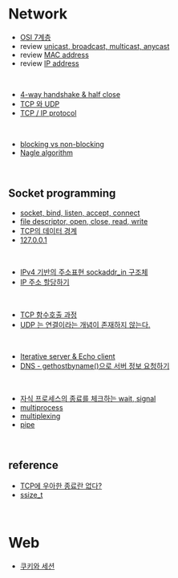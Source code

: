# Network

- [OSI 7계층](https://github.com/evelyn82ny/Computer-science/blob/master/network/theory/OSI-7-layer.md)
- review [unicast, broadcast, multicast, anycast](https://github.com/evelyn82ny/Computer-science/blob/master/network/theory/unicast_BUM_traffic.md)
- review [MAC address](https://github.com/evelyn82ny/Computer-science/blob/master/network/theory/MAC-address.md)
- review [IP address](https://github.com/evelyn82ny/Computer-science/blob/master/network/theory/IP-address.md)
<br>

- [4-way handshake & half close](https://github.com/evelyn82ny/Computer-science/blob/master/network/theory/4-way-handshake.md)
- [TCP 와 UDP](https://github.com/evelyn82ny/Computer-science/blob/master/network/theory/TCP-VS-UDP.md)
- [TCP / IP protocol](https://github.com/evelyn82ny/Computer-science/blob/master/network/theory/TCP-IP-protocol.md)
<br>

- [blocking vs non-blocking](https://github.com/evelyn82ny/Computer-science/blob/master/network/theory/blocking-vs-non-blocking.md)
- [Nagle algorithm](https://github.com/evelyn82ny/Computer-science/blob/master/network/theory/nagle-algorithm.md)
<br>

## Socket programming

- [socket, bind, listen, accept, connect](https://github.com/evelyn82ny/Computer-science/blob/master/network/theory/socket.md)
- [file descriptor, open, close, read, write](https://github.com/evelyn82ny/Computer-science/blob/master/network/theory/file-descriptor.md)
- [TCP의 데이터 경계](https://github.com/evelyn82ny/Computer-science/blob/master/network/theory/boundary-of-tcp-transmission-data.md)
- [127.0.0.1](https://github.com/evelyn82ny/Computer-science/blob/master/network/theory/localhost.md)
<br>

- [IPv4 기반의 주소표현 sockaddr_in 구조체](https://github.com/evelyn82ny/Computer-science/blob/master/network/theory/sockaddr.md)
- [IP 주소 할당하기](https://github.com/evelyn82ny/Computer-science/blob/master/network/theory/allocate-ip.md)
<br>

- [TCP 함수호출 과정](https://github.com/evelyn82ny/Computer-science/blob/master/network/theory/TCP-system-call.md)
- [UDP 는 연결이라는 개념이 존재하지 않는다.](https://github.com/evelyn82ny/Computer-science/blob/master/network/theory/UDP-system-call.md)
<br>

- [Iterative server & Echo client](https://github.com/evelyn82ny/Computer-science/blob/master/network/theory/iterative-server-and-echo-client.md)
- [DNS - gethostbyname()으로 서버 정보 요청하기](https://github.com/evelyn82ny/Computer-science/blob/master/network/theory/dns.md)
<br>

- [자식 프로세스의 종료를 체크하는 wait, signal](https://github.com/evelyn82ny/Computer-science/blob/master/network/theory/zombie-check.md)
- [multiprocess](https://github.com/evelyn82ny/Computer-science/blob/master/network/theory/multiprocess.md)
- [multiplexing](https://github.com/evelyn82ny/Computer-science/blob/master/network/theory/multiplexing.md)
- [pipe](https://github.com/evelyn82ny/Computer-science/blob/master/network/theory/pipe.md)

<br>

## reference

- [TCP에 우아한 종료란 없다?](https://sunyzero.tistory.com/269)
- [ssize_t](https://lacti.github.io/2011/01/08/different-between-size-t-ssize-t/)

<br>

# Web

- [쿠키와 세션](https://github.com/evelyn82ny/Computer-science/blob/master/web/theory/cookie_and_session.md)